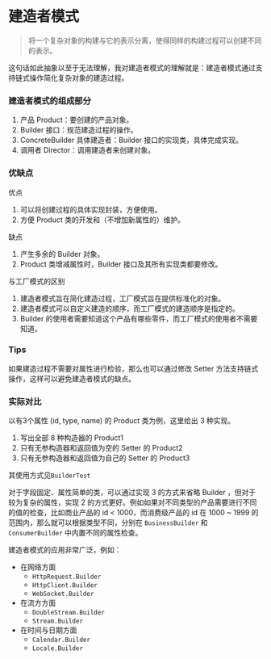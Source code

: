 # 建造者模式

> 将一个复杂对象的构建与它的表示分离，使得同样的构建过程可以创建不同的表示。

这句话如此抽象以至于无法理解，我对建造者模式的理解就是：建造者模式通过支持链式操作简化复杂对象的建造过程。

### 建造者模式的组成部分

1. 产品 Product：要创建的产品对象。
2. Builder 接口：规范建造过程的操作。
3. ConcreteBuilder 具体建造者：Builder 接口的实现类，具体完成实现。
4. 调用者 Director：调用建造者来创建对象。

### 优缺点

优点

1. 可以将创建过程的具体实现封装，方便使用。
2. 方便 Product 类的开发和（不增加新属性的）维护。

缺点

1. 产生多余的 Builder 对象。
2. Product 类增减属性时，Builder 接口及其所有实现类都要修改。

与工厂模式的区别

1. 建造者模式旨在简化建造过程，工厂模式旨在提供标准化的对象。
2. 建造者模式可以自定义建造的顺序，而工厂模式的建造顺序是指定的。
3. Builder 的使用者需要知道这个产品有哪些零件，而工厂模式的使用者不需要知道。

### Tips

如果建造过程不需要对属性进行检验，那么也可以通过修改 Setter 方法支持链式操作，这样可以避免建造者模式的缺点。

### 实际对比

以有3个属性 (id, type, name) 的 Product 类为例，这里给出 3 种实现。

1. 写出全部 8 种构造器的 Product1
2. 只有无参构造器和返回值为空的 Setter 的 Product2
3. 只有无参构造器和返回值为自己的 Setter 的 Product3

其使用方式见`BuilderTest`

对于字段固定、属性简单的类，可以通过实现 3 的方式来省略 Builder ，但对于较为复杂的属性，实现 2 的方式更好。例如如果对不同类型的产品需要进行不同的值的检查，比如商业产品的 id < 1000，而消费级产品的 id 在 1000 ~ 1999 的范围内，那么就可以根据类型不同，分别在 `BusinessBuilder` 和 `ConsumerBuilder` 中内置不同的属性检查。

建造者模式的应用非常广泛，例如：

- 在网络方面
  - `HttpRequest.Builder`
  - `HttpClient.Builder`
  - `WebSocket.Builder`
- 在流方方面
  - `DoubleStream.Builder`
  - `Stream.Builder`
- 在时间与日期方面
  - `Calendar.Builder`
  - `Locale.Builder`